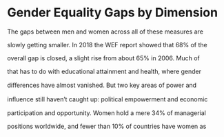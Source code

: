# Gender Equality Gaps by Dimension

The gaps between men and women across all of these measures are

slowly getting smaller. In 2018 the WEF report showed that 68% of the

overall gap is closed, a slight rise from about 65% in 2006. Much of

that has to do with educational attainment and health, where gender

diﬀerences have almost vanished. But two key areas of power and

inﬂuence still haven’t caught up: political empowerment and economic

participation and opportunity. Women hold a mere 34% of managerial

positions worldwide, and fewer than 10% of countries have women as
